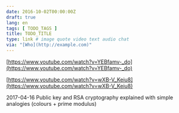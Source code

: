 ```yaml
---
date: 2016-10-02T00:00:00Z
draft: true
lang: en
tags: [ TODO_TAGS ]
title: TODO_TITLE
type: link # image quote video text audio chat
via: "[Who](http://example.com)"
---
```



[https://www.youtube.com/watch?v=YEBfamv-_do](https://www.youtube.com/watch?v=YEBfamv-_do)

[https://www.youtube.com/watch?v=wXB-V_Keiu8](https://www.youtube.com/watch?v=wXB-V_Keiu8)

2017-04-16
Public key and RSA cryptography explained with simple analogies (colours + prime modulus)
